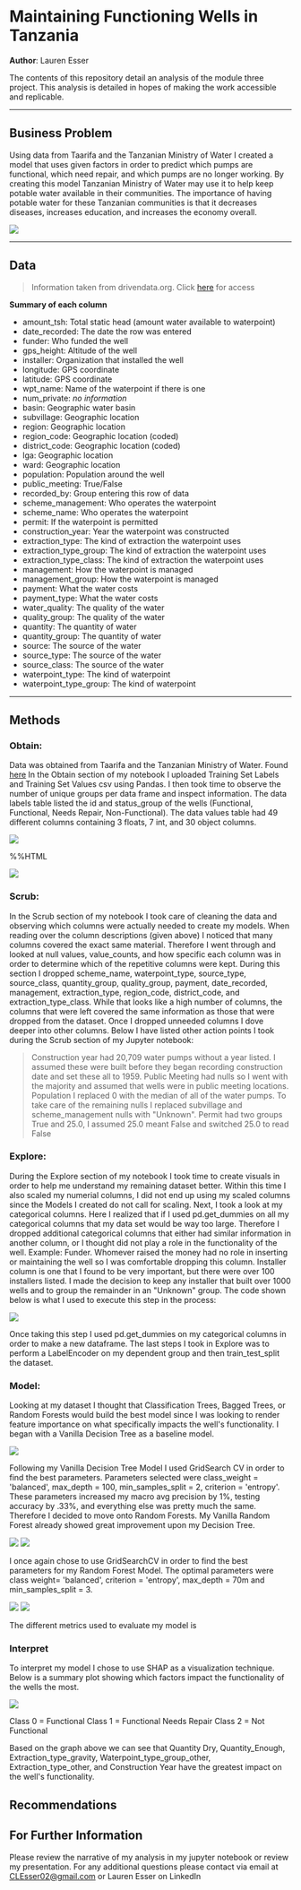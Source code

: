 
# Maintaining Functioning Wells in Tanzania
**Author**: Lauren Esser

The contents of this repository detail an analysis of the module three project. This analysis is detailed in hopes of making the work accessible and replicable. 


---

## Business Problem
Using data from Taarifa and the Tanzanian Ministry of Water I created a model that uses given factors in order to predict which pumps are functional, which need repair, and which pumps are no longer working. By creating this model Tanzanian Ministry of Water may use it to help keep potable water available in their communities. The importance of having potable water for these Tanzanian communities is that it decreases diseases, increases education, and increases the economy overall.

<img src= "http://drivendata.materials.s3.amazonaws.com/pumps/pumping.jpg"> 

---


## Data
> Information taken from drivendata.org. Click [here](https://www.drivendata.org/competitions/7/pump-it-up-data-mining-the-water-table/page/25/#features_list) for access

**Summary of each column**
- amount_tsh: Total static head (amount water available to waterpoint)
- date_recorded: The date the row was entered
- funder: Who funded the well
- gps_height: Altitude of the well
- installer: Organization that installed the well
- longitude: GPS coordinate
- latitude: GPS coordinate
- wpt_name: Name of the waterpoint if there is one
- num_private: *no information*
- basin: Geographic water basin
- subvillage: Geographic location
- region: Geographic location
- region_code: Geographic location (coded)
- district_code: Geographic location (coded)
- lga: Geographic location
- ward: Geographic location
- population: Population around the well
- public_meeting: True/False
- recorded_by: Group entering this row of data
- scheme_management: Who operates the waterpoint
- scheme_name: Who operates the waterpoint
- permit: If the waterpoint is permitted
- construction_year: Year the waterpoint was constructed
- extraction_type: The kind of extraction the waterpoint uses
- extraction_type_group: The kind of extraction the waterpoint uses
- extraction_type_class: The kind of extraction the waterpoint uses
- management: How the waterpoint is managed
- management_group: How the waterpoint is managed
- payment: What the water costs
- payment_type: What the water costs
- water_quality: The quality of the water
- quality_group: The quality of the water
- quantity: The quantity of water
- quantity_group: The quantity of water
- source: The source of the water
- source_type: The source of the water
- source_class: The source of the water
- waterpoint_type: The kind of waterpoint
- waterpoint_type_group: The kind of waterpoint

---

## Methods

### Obtain:
Data was obtained from Taarifa and the Tanzanian Ministry of Water. Found [here](https://www.drivendata.org/competitions/7/pump-it-up-data-mining-the-water-table/page/23/) In the Obtain section of my notebook I uploaded Training Set Labels and Training Set Values csv using Pandas. I then took time to observe the number of unique groups per data frame and inspect information. The data labels table listed the id and status_group of the wells (Functional, Functional, Needs Repair, Non-Functional). The data values table had 49 different columns containing 3 floats, 7 int, and 30 object columns. 

<img src="https://docs.google.com/drawings/d/e/2PACX-1vTOgQ6kYC7QYYMmH69ps83eFd1qdK70Wtz0_CSB7u30AR4q82NJr4WzkLTRdSZgX2NbO4QOTSuVX88K/pub?w=460&amp;h=300">

%%HTML 
<div class='tableauPlaceholder' id='viz1601559908930' style='position: relative'><noscript><a href='#'><img alt=' ' src='https:&#47;&#47;public.tableau.com&#47;static&#47;images&#47;Fu&#47;FunctionalityofWaterPumpsUsingLatitudeandLongitude&#47;Sheet1&#47;1_rss.png' style='border: none' /></a></noscript><object class='tableauViz'  style='display:none;'><param name='host_url' value='https%3A%2F%2Fpublic.tableau.com%2F' /> <param name='embed_code_version' value='3' /> <param name='site_root' value='' /><param name='name' value='FunctionalityofWaterPumpsUsingLatitudeandLongitude&#47;Sheet1' /><param name='tabs' value='no' /><param name='toolbar' value='yes' /><param name='static_image' value='https:&#47;&#47;public.tableau.com&#47;static&#47;images&#47;Fu&#47;FunctionalityofWaterPumpsUsingLatitudeandLongitude&#47;Sheet1&#47;1.png' /> <param name='animate_transition' value='yes' /><param name='display_static_image' value='yes' /><param name='display_spinner' value='yes' /><param name='display_overlay' value='yes' /><param name='display_count' value='yes' /><param name='language' value='en' /><param name='filter' value='publish=yes' /></object></div>                <script type='text/javascript'>                    var divElement = document.getElementById('viz1601559908930');                    var vizElement = divElement.getElementsByTagName('object')[0];                    vizElement.style.width='100%';vizElement.style.height=(divElement.offsetWidth*0.75)+'px';                    var scriptElement = document.createElement('script');                    scriptElement.src = 'https://public.tableau.com/javascripts/api/viz_v1.js';                    vizElement.parentNode.insertBefore(scriptElement, vizElement);                </script>

### Scrub:
In the Scrub section of my notebook I took care of cleaning the data and observing which columns were actually needed to create my models. When reading over the column descriptions (given above) I noticed that many columns covered the exact same material. Therefore I went through and looked at null values, value_counts, and how specific each column was in order to determine which of the repetitive columns were kept. During this section I dropped scheme_name, waterpoint_type, source_type, source_class, quantity_group, quality_group, payment, date_recorded, management, extraction_type, region_code, district_code, and extraction_type_class. While that looks like a high number of columns, the columns that were left covered the same information as those that were dropped from the dataset. Once I dropped unneeded columns I dove deeper into other columns. Below I have listed other action points I took during the Scrub section of my Jupyter notebook:

> Construction year had 20,709 water pumps without a year listed. I assumed these were built before they began recording construction date and set these all to 1959. 
> Public Meeting had nulls so I went with the majority and assumed that wells were in public meeting locations. 
> Population I replaced 0 with the median of all of the water pumps. 
> To take care of the remaining nulls I replaced subvillage and scheme_management nulls with "Unknown".
> Permit had two groups True and 25.0, I assumed 25.0 meant False and switched 25.0 to read False

### Explore:
During the Explore section of my notebook I took time to create visuals in order to help me understand my remaining dataset better. Within this time I also scaled my numerial columns, I did not end up using my scaled columns since the Models I created do not call for scaling. Next, I took a look at my categorical columns. Here I realized that if I used pd.get_dummies on all my categorical columns that my data set would be way too large. Therefore I dropped additional categorical columns that either had similar information in another column, or I thought did not play a role in the functionality of the well. Example: Funder. Whomever raised the money had no role in inserting or maintaining the well so I was comfortable dropping this column. Installer column is one that I found to be very important, but there were over 100 installers listed. I made the decision to keep any installer that built over 1000 wells and to group the remainder in an "Unknown" group. The code shown below is what I used to execute this step in the process: 

<img src="https://docs.google.com/drawings/d/e/2PACX-1vSC0pQBy393gUFIUgkmN_1K3kJRNcmpBg01bIywucHlmYomXI84gSOh1cpXSxkvIg3-0Y4ZyM5oJIxL/pub?w=652&amp;h=102">


Once taking this step I used pd.get_dummies on my categorical columns in order to make a new dataframe. The last steps I took in Explore was to perform a LabelEncoder on my dependent group and then train_test_split the dataset. 

### Model:
Looking at my dataset I thought that Classification Trees, Bagged Trees, or Random Forests would build the best model since I was looking to render feature importance on what specifically impacts the well's functionality. I began with a Vanilla Decision Tree as a baseline model. 

<img src="https://docs.google.com/drawings/d/e/2PACX-1vSOgu6BRFRrAlQQeDtMp0k0IqksTqMZJKRrwSjXcKeof3TcZJV1Vq4H8JRfXYZuE0Z-DfuRH7Rw3F1F/pub?w=960&amp;h=720">

Following my Vanilla Decision Tree Model I used GridSearch CV in order to find the best parameters. Parameters selected were class_weight = 'balanced', max_depth = 100, min_samples_split = 2, criterion = 'entropy'. These parameters increased my macro avg precision by 1%, testing accuracy by .33%, and everything else was pretty much the same. Therefore I decided to move onto Random Forests. My Vanilla Random Forest already showed great improvement upon my Decision Tree. 

<img src="https://docs.google.com/drawings/d/e/2PACX-1vSLVvWUq3nY8u_lcuTyTF31PYROEjBs1TmXA2WrhUzrw1IFRkEo25rlPM5eCxBXjCSl4KvzJ8g7pIdm/pub?w=689&amp;h=703">

<img src="https://docs.google.com/drawings/d/e/2PACX-1vQriFQmu1t1dhC5XJc3KkeM86klmoNyRrQgFcCXNdHAfb-2ZiINSb-N1SklDzFn8KYRmfhvzt8rhs3F/pub?w=738&amp;h=399">

I once again chose to use GridSearchCV in order to find the best parameters for my Random Forest Model. The optimal parameters were class weight= 'balanced', criterion = 'entropy', max_depth = 70m and min_samples_split = 3.

<img src="https://docs.google.com/drawings/d/e/2PACX-1vRYLMGAJKEhZj9QCW7QFtUgVCIhsU7ZwoduLoBeHMerYPSDtuG6d3gEeicI0YG9CimyJTZzNWWG6rtN/pub?w=637&amp;h=814">

<img src="https://docs.google.com/drawings/d/e/2PACX-1vQ4X6ThGV_ZB6r5pn5puCJE51uFCG50LY_iC5zBzhMcWEoYgMpTTEk4hRwnBZot3TCcTo9VLZlyYeyd/pub?w=745&amp;h=394">

The different metrics used to evaluate my model is 

### Interpret

To interpret my model I chose to use SHAP as a visualization technique. Below is a summary plot showing which factors impact the functionality of the wells the most. 

<img src="https://docs.google.com/drawings/d/e/2PACX-1vQu3rUc5nH_gIUQB8IMq_VuA73W9vHtniS5n2cMcUJrVQnWHHWjSyCNll0_rGyLmtvBVzannrp0zZPE/pub?w=592&amp;h=459">

Class 0 = Functional
Class 1 = Functional Needs Repair
Class 2 = Not Functional

Based on the graph above we can see that Quantity Dry, Quantity_Enough, Extraction_type_gravity, Waterpoint_type_group_other, Extraction_type_other, and Construction Year have the greatest impact on the well's functionality. 


## Recommendations



## For Further Information
Please review the narrative of my analysis in my jupyter notebook or review my presentation. For any additional questions please contact via email at CLEsser02@gmail.com or Lauren Esser on LinkedIn

